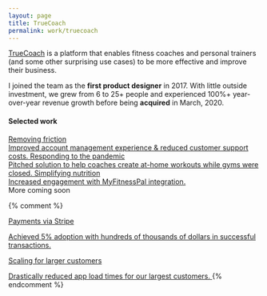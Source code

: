```yaml
---
layout: page
title: TrueCoach
permalink: work/truecoach
---
```


<div class="tldr mt-4 mb-16">
  <p class="mt-0"><a class="font-bold link link--highlight" href="http://truecoach.co" target="_blank">TrueCoach</a> is a platform that enables fitness coaches and personal trainers (and some other surprising use cases) to be more effective and improve their business.</p>
  <p class="mb-0">I joined the team as the <strong>first product designer</strong> in 2017. With little outside investment, we grew from 6 to 25+ people and experienced 100%+ year-over-year revenue growth before being <strong>acquired</strong> in March, 2020.</p>
</div>

<h4>Selected work</h4>
<div class="divide-y divide-gray-300 border-t border-gray-300">
  <a class="block py-4" href="/work/truecoach/friction">
    <span class="font-bold my-0 link--highlight">Removing friction</span><br>
    <span class="text-gray-900 dark:text-gray-300 text-base"><i class="fa fa-fw fa-long-arrow-right mr-1 text-gray-500"></i>Improved account management experience & reduced customer support costs.</span>
  </a>
  <a class="block py-4" href="/work/truecoach/pandemic">
    <span class="font-bold my-0 link--highlight">Responding to the pandemic</span><br>
    <span class="text-gray-900 dark:text-gray-300 text-base"><i class="fa fa-fw fa-long-arrow-right mr-1 text-gray-600"></i>Pitched solution to help coaches create at-home workouts while gyms were closed.</span>
  </a>
  <a class="block py-4" href="/work/truecoach/nutrition">
    <span class="font-bold my-0 link--highlight">Simplifying nutrition</span><br>
    <span class="text-gray-900 dark:text-gray-300 text-base"><i class="fa fa-fw fa-long-arrow-right mr-1 text-gray-600"></i>Increased engagement with MyFitnessPal integration.</span>
  </a>
  <div class="flex justify-between align-middle py-4">
    <span class="text-gray-600 text-base">More coming soon</span>
  </div>
</div>

{% comment %}
<a class="block py-4" href="/work/truecoach/myfitnesspal">
<p class="font-bold my-0">Payments via Stripe</p>
<span class="text-gray-900 text-sm"><i class="fa fa-fw fa-long-arrow-right mr-1 text-gray-600"></i>Achieved 5% adoption with hundreds of thousands of dollars in successful transactions.</span>
</a>
<a class="block py-4" href="/work/truecoach/myfitnesspal">
<p class="font-bold my-0">Scaling for larger customers</p>
<span class="text-gray-900 text-sm"><i class="fa fa-fw fa-long-arrow-right mr-1 text-gray-600"></i>Drastically reduced app load times for our largest customers.</span>
</a>
{% endcomment %}
